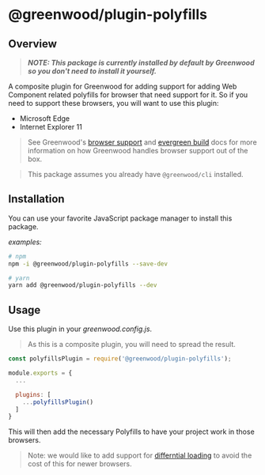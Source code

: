 # @greenwood/plugin-polyfills

## Overview
> _**NOTE: This package is currently installed by default by Greenwood so you don't need to install it yourself.**_

A composite plugin for Greenwood for adding support for adding Web Component related polyfills for browser that need support for it.  So if you need to support these browsers, you will want to use this plugin:

- Microsoft Edge
- Internet Explorer 11

> See Greenwood's [browser support](https://www.greenwoodjs.io/about/how-it-works#browser-support) and [evergreen build](https://www.greenwoodjs.io/about/how-it-works#evergreen-build) docs for more information on how Greenwood handles browser support out of the box.

> This package assumes you already have `@greenwood/cli` installed.

## Installation
You can use your favorite JavaScript package manager to install this package.

_examples:_
```bash
# npm
npm -i @greenwood/plugin-polyfills --save-dev

# yarn
yarn add @greenwood/plugin-polyfills --dev
```

## Usage
Use this plugin in your _greenwood.config.js_.

> As this is a composite plugin, you will need to spread the result.

```javascript
const polyfillsPlugin = require('@greenwood/plugin-polyfills');

module.exports = {
  ...

  plugins: [
    ...polyfillsPlugin()
  ]
}
```

This will then add the necessary Polyfills to have your project work in those browsers.

> Note: we would like to add support for [differntial loading]() to avoid the cost of this for newer browsers.